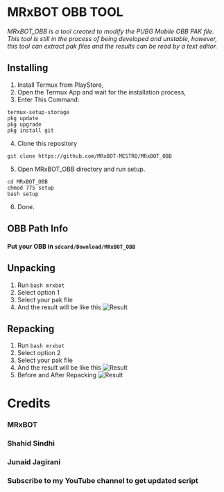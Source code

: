 # MRxBOT OBB TOOL
_MRxBOT_OBB is a tool created to modify the PUBG Mobile OBB PAK file. This tool is still in the process of being developed and unstable, however, this tool can extract pak files and the results can be read by a text editor._

## Installing
1. Install Termux from PlayStore,
2. Open the Termux App and wait for the installation process,
3. Enter This Command:
```
termux-setup-storage
pkg update
pkg upgrade
pkg install git
```
4. Clone this repository
```
git clone https://github.com/MRxBOT-MESTRO/MRxBOT_OBB
```
5. Open MRxBOT_OBB directory and run setup.
```
cd MRxBOT_OBB
chmod 775 setup
bash setup
```
6. Done.

## OBB Path Info
#### Put your OBB in `sdcard/Download/MRxBOT_OBB`

## Unpacking
1. Run ```bash mrxbot```
2. Select option 1
3. Select your pak file
4. And the result will be like this
![Result](/screenshot/complete_extraction.jpg)

## Repacking
1. Run ```bash mrxbot```
2. Select option 2
3. Select your pak file
4. And the result will be like this
![Result](/screenshot/complete_repacking.jpg)
5. Before and After Repacking
![Result](/screenshot/beforeafter_repacking.jpg)

# Credits
### MRxBOT
### Shahid Sindhi
### Junaid Jagirani

### Subscribe to my YouTube channel to get updated script 

